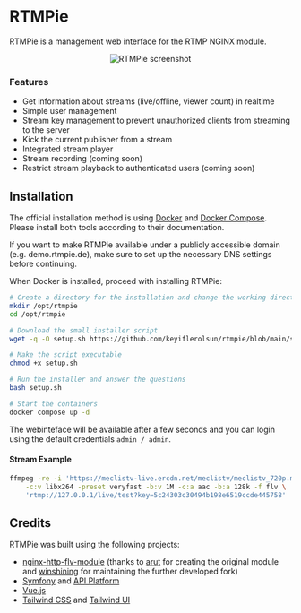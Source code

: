 # RTMPie

RTMPie is a management web interface for the RTMP NGINX module.

<p align="center">
  <img src="https://img.rtmpie.de/screen.png" alt="RTMPie screenshot">
</p>

### Features

- Get information about streams (live/offline, viewer count) in realtime
- Simple user management
- Stream key management to prevent unauthorized clients from streaming to the server
- Kick the current publisher from a stream
- Integrated stream player
- Stream recording (coming soon)
- Restrict stream playback to authenticated users (coming soon)

## Installation

The official installation method is using [Docker](https://docs.docker.com/engine/install/) and [Docker Compose](https://docs.docker.com/compose/). Please install both tools according to their documentation.

If you want to make RTMPie available under a publicly accessible domain (e.g. demo.rtmpie.de), make sure to set up the necessary DNS settings before continuing.

When Docker is installed, proceed with installing RTMPie:

```bash
# Create a directory for the installation and change the working directory
mkdir /opt/rtmpie
cd /opt/rtmpie

# Download the small installer script
wget -q -O setup.sh https://github.com/keyiflerolsun/rtmpie/blob/main/setup.sh?raw=True

# Make the script executable
chmod +x setup.sh

# Run the installer and answer the questions
bash setup.sh

# Start the containers
docker compose up -d
```

The webinteface will be available after a few seconds and you can login using the default credentials `admin / admin`.

#### Stream Example

```bash
ffmpeg -re -i 'https://meclistv-live.ercdn.net/meclistv/meclistv_720p.m3u8' \
	-c:v libx264 -preset veryfast -b:v 1M -c:a aac -b:a 128k -f flv \
	'rtmp://127.0.0.1/live/test?key=5c24303c30494b198e6519ccde445758'
```

## Credits

RTMPie was built using the following projects:

- [nginx-http-flv-module](https://github.com/winshining/nginx-http-flv-module) (thanks to [arut](https://github.com/arut) for creating the original module and [winshining](https://github.com/winshining) for maintaining the further developed fork)
- [Symfony](https://symfony.com) and [API Platform](https://api-platform.com)
- [Vue.js](https://vuejs.org)
- [Tailwind CSS](https://tailwindcss.com) and [Tailwind UI](https://tailwindui.com)
